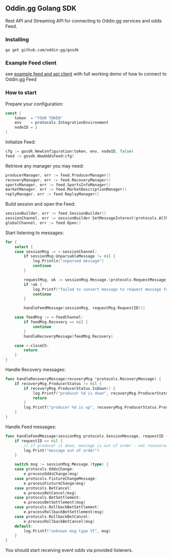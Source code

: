 Oddin.gg Golang SDK
-------------------

Rest API and Streaming API for connecting to Oddin.gg services and odds Feed.

### Installing 

```shell
go get github.com/oddin-gg/gosdk
```

### Example Feed client

see [example feed and api client](example/main.go) with full working demo of how to connect to Oddin.gg Feed

### How to start

Prepare your configuration:
```go
const (
	token  = "YOUR TOKEN"
	env    = protocols.IntegrationEnvironment
	nodeID = 2
)
```

Initialize Feed:
```go
cfg := gosdk.NewConfiguration(token, env, nodeID, false)
feed := gosdk.NewOddsFeed(cfg)
```

Retrieve any manager you may need:
```go
producerManager, err := feed.ProducerManager()
recoveryManager, err := feed.RecoveryManager()
sportsManager, err := feed.SportsInfoManager()
marketManager, err := feed.MarketDescriptionManager()
replyManager, err := feed.ReplayManager()
```

Build session and open the Feed:
```go
sessionBuilder, err := feed.SessionBuilder()
sessionChannel, err := sessionBuilder.SetMessageInterest(protocols.AllMessageInterest).Build()
globalChannel, err := feed.Open()
```

Start listening to messages:
```go
for {
    select {
    case sessionMsg := <-sessionChannel:
        if sessionMsg.UnparsableMessage != nil {
            log.Println("unparsed message")
            continue
        }

        requestMsg, ok := sessionMsg.Message.(protocols.RequestMessage)
        if !ok {
            log.Printf("failed to convert message to request message for client - message is %T", sessionMsg.Message)
            continue
        }

        handleFeedMessage(sessionMsg, requestMsg.RequestID())

    case feedMsg := <-feedChannel:
        if feedMsg.Recovery == nil {
            continue
        }
        handleRecoveryMessage(feedMsg.Recovery)

    case <-closeCh:
        return
    }
}
```

Handle Recovery messages:
```go
func handleRecoveryMessage(recoveryMsg *protocols.RecoveryMessage) {
	if recoveryMsg.ProducerStatus != nil {
		if recoveryMsg.ProducerStatus.IsDown() {
			log.Printf("producer %d is down", recoveryMsg.ProducerStatus.Producer().ID())
			return
		}
		log.Printf("producer %d is up", recoveryMsg.ProducerStatus.Producer().ID())
	}
}
```

Handle Feed messages:
```go
func handleFeedMessage(sessionMsg protocols.SessionMessage, requestID *uint) {
    if requestID == nil {
        // if producer is down, message is out of order - not recovered and no request id
        log.Print("message out of order")
    }

    switch msg := sessionMsg.Message.(type) {
    case protocols.OddsChange:
        e.processOddsChange(msg)
    case protocols.FixtureChangeMessage:
        e.processFixtureChange(msg)
    case protocols.BetCancel:
        e.processBetCancel(msg)
    case protocols.BetSettlement:
        e.processBetSettlement(msg)
    case protocols.RollbackBetSettlement:
        e.processRollbackBetSettlement(msg)
    case protocols.RollbackBetCancel:
        e.processRollbackBetCancel(msg)
    default:
        log.Printf("unknown msg type %T", msg)
    }
}
```

You should start receiving event odds via provided listeners.
